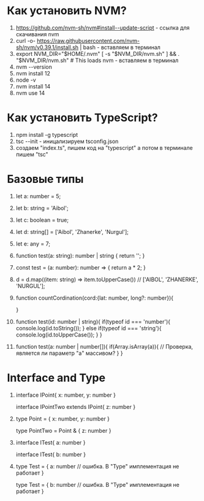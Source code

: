 # Как установить NVM?
1) https://github.com/nvm-sh/nvm#install--update-script     -      ссылка для скачивания nvm
2) curl -o- https://raw.githubusercontent.com/nvm-sh/nvm/v0.39.1/install.sh | bash     -     вставляем в терминал
3) export NVM_DIR="$HOME/.nvm"
[ -s "$NVM_DIR/nvm.sh" ] && \. "$NVM_DIR/nvm.sh"  # This loads nvm          -       вставляем в терминал
4) nvm --version
5) nvm install 12
6) node -v
7) nvm install 14
8) nvm use 14

# Как установить TypeScript?
1) npm install -g typescript
2) tsc --init      -      иницализируем tsconfig.json
3) создаем "index.ts", пишем код на "typescript" а потом в терминале пишем "tsc"

# Базовые типы
1) let a: number = 5;
2) let b: string = 'Aibol';
3) let c: boolean = true;
4) let d: string[] = ['Aibol', 'Zhanerke', 'Nurgul'];
5) let e: any = 7;

6) function test(a: string): number | string {
     return '';
   }
   
7) const test = (a: number): number => {
     return a * 2;
   }
   
8) d = d.map((item: string) => item.toUpperCase())     // ['AIBOL', 'ZHANERKE', 'NURGUL'];

9) function countCordination(cord:{lat: number, long?: number}){
   
   }
   
10) function test(id: number | string){
      if(typeof id === 'number'){
        console.log(id.toString());
      }
      else if(typeof id === 'string'){
        console.log(id.toUpperCase());
      }
    }
    
11) function test(a: number | number[]){
      if(Array.isArray(a)){
        // Проверка, является ли параметр "a" массивом?
      }
    }
    
    
# Interface and Type
1) interface IPoint{
     x: number,
     y: number
   }
   
   interface IPointTwo extends IPoint{
     z: number
   }
 
2) type Point = {
     x: number,
     y: number
   }
   
   type PointTwo = Point & {
     z: number
   }
   
3) interface ITest{
     a: number
   }
   
   interface ITest{
     b: number
   }
   
4) type Test = {
     a: number      // ошибка. В "Type" имплементация не работает
   }
   
   type Test = {
     b: number      // ошибка. В "Type" имплементация не работает
   }
    
   
   
